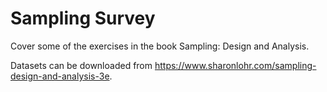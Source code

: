 # Sampling Survey
Cover some of the exercises in the book Sampling: Design and Analysis.

Datasets can be downloaded from https://www.sharonlohr.com/sampling-design-and-analysis-3e.
